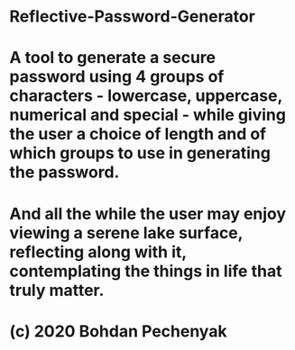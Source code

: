 # Reflective-Password-Generator
#
# A tool to generate a secure password using 4 groups of characters - lowercase, uppercase, numerical and special - while giving the user a choice of length and of which groups to use in generating the password. 
# 
# And all the while the user may enjoy viewing a serene lake surface, reflecting along with it, contemplating the things in life that truly matter.
#
# (c) 2020 Bohdan Pechenyak
